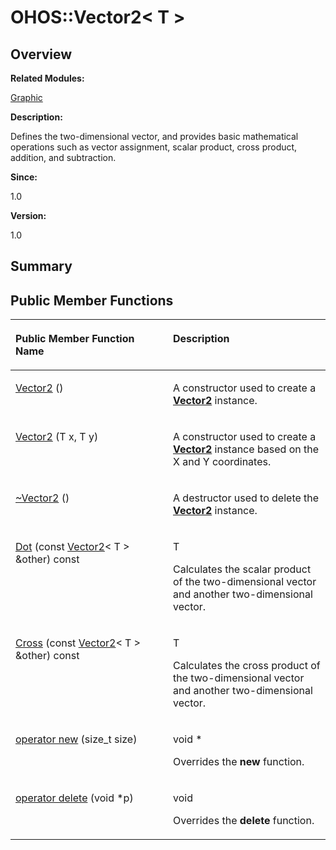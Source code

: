 # OHOS::Vector2< T \><a name="EN-US_TOPIC_0000001055518120"></a>

## **Overview**<a name="section1560304356093535"></a>

**Related Modules:**

[Graphic](graphic.md)

**Description:**

Defines the two-dimensional vector, and provides basic mathematical operations such as vector assignment, scalar product, cross product, addition, and subtraction. 

**Since:**

1.0

**Version:**

1.0

## **Summary**<a name="section1926822297093535"></a>

## Public Member Functions<a name="pub-methods"></a>

<a name="table1736791605093535"></a>
<table><thead align="left"><tr id="row1208136868093535"><th class="cellrowborder" valign="top" width="50%" id="mcps1.1.3.1.1"><p id="p189835713093535"><a name="p189835713093535"></a><a name="p189835713093535"></a>Public Member Function Name</p>
</th>
<th class="cellrowborder" valign="top" width="50%" id="mcps1.1.3.1.2"><p id="p144698745093535"><a name="p144698745093535"></a><a name="p144698745093535"></a>Description</p>
</th>
</tr>
</thead>
<tbody><tr id="row171243440093535"><td class="cellrowborder" valign="top" width="50%" headers="mcps1.1.3.1.1 "><p id="p22850565093535"><a name="p22850565093535"></a><a name="p22850565093535"></a><a href="graphic.md#ga7fd378c8c6c9fcf7325fa354f182865c">Vector2</a> ()</p>
</td>
<td class="cellrowborder" valign="top" width="50%" headers="mcps1.1.3.1.2 "><p id="p2083316353093535"><a name="p2083316353093535"></a><a name="p2083316353093535"></a> </p>
<p id="p1339255112093535"><a name="p1339255112093535"></a><a name="p1339255112093535"></a>A constructor used to create a <strong id="b2087969706093535"><a name="b2087969706093535"></a><a name="b2087969706093535"></a><a href="ohos-vector2-t.md">Vector2</a></strong> instance. </p>
</td>
</tr>
<tr id="row1185622599093535"><td class="cellrowborder" valign="top" width="50%" headers="mcps1.1.3.1.1 "><p id="p2144038719093535"><a name="p2144038719093535"></a><a name="p2144038719093535"></a><a href="graphic.md#gada601fe3518d7bb489010370f1db9903">Vector2</a> (T x, T y)</p>
</td>
<td class="cellrowborder" valign="top" width="50%" headers="mcps1.1.3.1.2 "><p id="p1531116351093535"><a name="p1531116351093535"></a><a name="p1531116351093535"></a> </p>
<p id="p1531833493093535"><a name="p1531833493093535"></a><a name="p1531833493093535"></a>A constructor used to create a <strong id="b1082784137093535"><a name="b1082784137093535"></a><a name="b1082784137093535"></a><a href="ohos-vector2-t.md">Vector2</a></strong> instance based on the X and Y coordinates. </p>
</td>
</tr>
<tr id="row878926565093535"><td class="cellrowborder" valign="top" width="50%" headers="mcps1.1.3.1.1 "><p id="p1807726792093535"><a name="p1807726792093535"></a><a name="p1807726792093535"></a><a href="graphic.md#ga1cc5130b89192fc1403eb29dd4504cbb">~Vector2</a> ()</p>
</td>
<td class="cellrowborder" valign="top" width="50%" headers="mcps1.1.3.1.2 "><p id="p2036294894093535"><a name="p2036294894093535"></a><a name="p2036294894093535"></a> </p>
<p id="p409227133093535"><a name="p409227133093535"></a><a name="p409227133093535"></a>A destructor used to delete the <strong id="b501713615093535"><a name="b501713615093535"></a><a name="b501713615093535"></a><a href="ohos-vector2-t.md">Vector2</a></strong> instance. </p>
</td>
</tr>
<tr id="row1388834850093535"><td class="cellrowborder" valign="top" width="50%" headers="mcps1.1.3.1.1 "><p id="p1158341573093535"><a name="p1158341573093535"></a><a name="p1158341573093535"></a><a href="graphic.md#gae45c198b5bcb73ecac8d654c281bc21a">Dot</a> (const <a href="ohos-vector2-t.md">Vector2</a>&lt; T &gt; &amp;other) const</p>
</td>
<td class="cellrowborder" valign="top" width="50%" headers="mcps1.1.3.1.2 "><p id="p114263943093535"><a name="p114263943093535"></a><a name="p114263943093535"></a>T </p>
<p id="p168645963093535"><a name="p168645963093535"></a><a name="p168645963093535"></a>Calculates the scalar product of the two-dimensional vector and another two-dimensional vector. </p>
</td>
</tr>
<tr id="row2126933454093535"><td class="cellrowborder" valign="top" width="50%" headers="mcps1.1.3.1.1 "><p id="p1369759043093535"><a name="p1369759043093535"></a><a name="p1369759043093535"></a><a href="graphic.md#gac1c8e01fd488d5f8aea6bddad1dec206">Cross</a> (const <a href="ohos-vector2-t.md">Vector2</a>&lt; T &gt; &amp;other) const</p>
</td>
<td class="cellrowborder" valign="top" width="50%" headers="mcps1.1.3.1.2 "><p id="p2060087872093535"><a name="p2060087872093535"></a><a name="p2060087872093535"></a>T </p>
<p id="p880620888093535"><a name="p880620888093535"></a><a name="p880620888093535"></a>Calculates the cross product of the two-dimensional vector and another two-dimensional vector. </p>
</td>
</tr>
<tr id="row477833229093535"><td class="cellrowborder" valign="top" width="50%" headers="mcps1.1.3.1.1 "><p id="p1496257659093535"><a name="p1496257659093535"></a><a name="p1496257659093535"></a><a href="graphic.md#ga4854963aa969ee20a6cd174a70f5cd23">operator new</a> (size_t size)</p>
</td>
<td class="cellrowborder" valign="top" width="50%" headers="mcps1.1.3.1.2 "><p id="p1809771377093535"><a name="p1809771377093535"></a><a name="p1809771377093535"></a>void * </p>
<p id="p392867903093535"><a name="p392867903093535"></a><a name="p392867903093535"></a>Overrides the <strong id="b336421270093535"><a name="b336421270093535"></a><a name="b336421270093535"></a>new</strong> function. </p>
</td>
</tr>
<tr id="row549894201093535"><td class="cellrowborder" valign="top" width="50%" headers="mcps1.1.3.1.1 "><p id="p220262647093535"><a name="p220262647093535"></a><a name="p220262647093535"></a><a href="graphic.md#gadf1997a0f56ac2b220e7f0f8e8e0a6ef">operator delete</a> (void *p)</p>
</td>
<td class="cellrowborder" valign="top" width="50%" headers="mcps1.1.3.1.2 "><p id="p1555062835093535"><a name="p1555062835093535"></a><a name="p1555062835093535"></a>void </p>
<p id="p2091638154093535"><a name="p2091638154093535"></a><a name="p2091638154093535"></a>Overrides the <strong id="b1875852679093535"><a name="b1875852679093535"></a><a name="b1875852679093535"></a>delete</strong> function. </p>
</td>
</tr>
</tbody>
</table>

